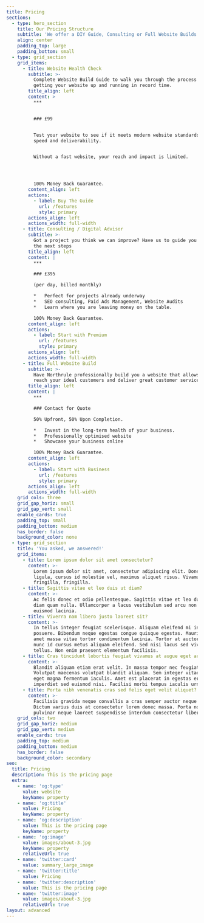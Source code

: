 ```yaml
---
title: Pricing
sections:
  - type: hero_section
    title: Our Pricing Structure
    subtitle: 'We offer a DIY Guide, Consulting or Full Website Builds.'
    align: center
    padding_top: large
    padding_bottom: small
  - type: grid_section
    grid_items:
      - title: Website Health Check
        subtitle: >-
          Complete Website Build Guide to walk you through the process of
          getting your website up and running in record time.
        title_align: left
        content: >
          ***


          ### £99


          Test your website to see if it meets modern website standards for
          speed and deliverability.


          Without a fast website, your reach and impact is limited.




          100% Money Back Guarantee.
        content_align: left
        actions:
          - label: Buy The Guide
            url: /features
            style: primary
        actions_align: left
        actions_width: full-width
      - title: Consulting / Digital Advisor
        subtitle: >-
          Got a project you think we can improve? Have us to guide you through
          the next steps
        title_align: left
        content: |
          ***

          ### £395

          (per day, billed monthly)

          *   Perfect for projects already underway
          *   SEO consulting, Paid Ads Management, Website Audits
          *   Learn where you are leaving money on the table.

          100% Money Back Guarantee.
        content_align: left
        actions:
          - label: Start with Premium
            url: /features
            style: primary
        actions_align: left
        actions_width: full-width
      - title: Full Website Build
        subtitle: >-
          Have Northrule professionally build you a website that allows you to
          reach your ideal customers and deliver great customer service.
        title_align: left
        content: |
          ***

          ### Contact for Quote

          50% Upfront, 50% Upon Completion.

          *   Invest in the long-term health of your business.
          *   Professionally optimised website
          *   Showcase your business online

          100% Money Back Guarantee.
        content_align: left
        actions:
          - label: Start with Business
            url: /features
            style: primary
        actions_align: left
        actions_width: full-width
    grid_cols: three
    grid_gap_horiz: small
    grid_gap_vert: small
    enable_cards: true
    padding_top: small
    padding_bottom: medium
    has_border: false
    background_color: none
  - type: grid_section
    title: 'You asked, we answered!'
    grid_items:
      - title: Lorem ipsum dolor sit amet consectetur?
        content: >-
          Lorem ipsum dolor sit amet, consectetur adipiscing elit. Donec nisl
          ligula, cursus id molestie vel, maximus aliquet risus. Vivamus in nibh
          fringilla, fringilla.
      - title: Sagittis vitae et leo duis ut diam?
        content: >-
          Ac felis donec et odio pellentesque. Sagittis vitae et leo duis ut
          diam quam nulla. Ullamcorper a lacus vestibulum sed arcu non odio
          euismod lacinia.
      - title: Viverra nam libero justo laoreet sit?
        content: >-
          In tellus integer feugiat scelerisque. Aliquam eleifend mi in nulla
          posuere. Bibendum neque egestas congue quisque egestas. Mauris sit
          amet massa vitae tortor condimentum lacinia. Tortor at auctor urna
          nunc id cursus metus aliquam eleifend. Sed nisi lacus sed viverra
          tellus. Non enim praesent elementum facilisis.
      - title: Cras tincidunt lobortis feugiat vivamus at augue eget arcu?
        content: >-
          Blandit aliquam etiam erat velit. In massa tempor nec feugiat.
          Volutpat maecenas volutpat blandit aliquam. Sem integer vitae justo
          eget magna fermentum iaculis. Amet est placerat in egestas erat
          imperdiet sed euismod nisi. Facilisi morbi tempus iaculis urna.
      - title: Porta nibh venenatis cras sed felis eget velit aliquet?
        content: >-
          Facilisis gravida neque convallis a cras semper auctor neque vitae.
          Dictum varius duis at consectetur lorem donec massa. Porta non
          pulvinar neque laoreet suspendisse interdum consectetur libero.
    grid_cols: two
    grid_gap_horiz: medium
    grid_gap_vert: medium
    enable_cards: true
    padding_top: medium
    padding_bottom: medium
    has_border: false
    background_color: secondary
seo:
  title: Pricing
  description: This is the pricing page
  extra:
    - name: 'og:type'
      value: website
      keyName: property
    - name: 'og:title'
      value: Pricing
      keyName: property
    - name: 'og:description'
      value: This is the pricing page
      keyName: property
    - name: 'og:image'
      value: images/about-3.jpg
      keyName: property
      relativeUrl: true
    - name: 'twitter:card'
      value: summary_large_image
    - name: 'twitter:title'
      value: Pricing
    - name: 'twitter:description'
      value: This is the pricing page
    - name: 'twitter:image'
      value: images/about-3.jpg
      relativeUrl: true
layout: advanced
---
```

